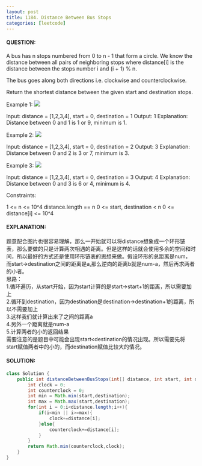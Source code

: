 ```yaml
---
layout: post
title: 1184. Distance Between Bus Stops
categories: [leetcode]
---
```

#### QUESTION:
A bus has n stops numbered from 0 to n - 1 that form a circle. We know the distance between all pairs of neighboring stops where distance[i] is the distance between the stops number i and (i + 1) % n.

The bus goes along both directions i.e. clockwise and counterclockwise.

Return the shortest distance between the given start and destination stops.

 

Example 1:
![](https://assets.leetcode.com/uploads/2019/09/03/untitled-diagram-1.jpg)


Input: distance = [1,2,3,4], start = 0, destination = 1
Output: 1
Explanation: Distance between 0 and 1 is 1 or 9, minimum is 1.
 

Example 2:
![](https://assets.leetcode.com/uploads/2019/09/03/untitled-diagram-1-1.jpg)


Input: distance = [1,2,3,4], start = 0, destination = 2
Output: 3
Explanation: Distance between 0 and 2 is 3 or 7, minimum is 3.
 

Example 3:
![](https://assets.leetcode.com/uploads/2019/09/03/untitled-diagram-1-2.jpg)


Input: distance = [1,2,3,4], start = 0, destination = 3
Output: 4
Explanation: Distance between 0 and 3 is 6 or 4, minimum is 4.
 

Constraints:

1 <= n <= 10^4
distance.length == n
0 <= start, destination < n
0 <= distance[i] <= 10^4
#### EXPLANATION:
题意配合图片也很容易理解，那么一开始就可以将distance想象成一个环形链表，那么要做的只是计算两次相遇的距离。但是这样的话就会使用多余的空间和时间，所以最好的方式还是使用环形链表的思想来做。假设环形的总距离是num，而start->destination之间的距离是a,那么逆向的距离b就是num-a，然后再求两者的小者。  
思路：  
1.循环遍历，从start开始，因为start计算的是start->start+1的距离，所以需要加上  
2.循环到destination，因为destination是destination->destination+1的距离，所以不需要加上  
3.这样我们就计算出来了之间的距离a  
4.另外一个距离就是num-a  
5.计算两者的小的返回结果  
需要注意的是题目中可能会出现start<destination的情况出现。所以需要先将start赋值两者中的小的，而destination赋值比较大的情况。

#### SOLUTION:
```JAVA
class Solution {
    public int distanceBetweenBusStops(int[] distance, int start, int destination) {
        int clock = 0;
        int counterclock = 0;
        int min = Math.min(start,destination);
        int max = Math.max(start,destination);
        for(int i = 0;i<distance.length;i++){
            if(i<min || i>=max){
                clock+=distance[i];
            }else{
                counterclock+=distance[i];
            }
        }
        return Math.min(counterclock,clock);
    }
}
```